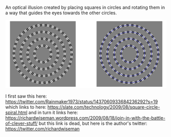 An optical illusion created by placing squares in circles and rotating them in a way that guides the eyes towards the other circles.

![An optical illusion](output.png "The Illusion")

I first saw this here: https://twitter.com/Rainmaker1973/status/1437060933684236292?s=19
which links to here: https://slate.com/technology/2009/08/square-circle-spiral.html
and in turn it links here: https://richardwiseman.wordpress.com/2009/08/18/join-in-with-the-battle-of-clever-stuff/ but this link is dead,
but here is the author's twitter: https://twitter.com/richardwiseman
